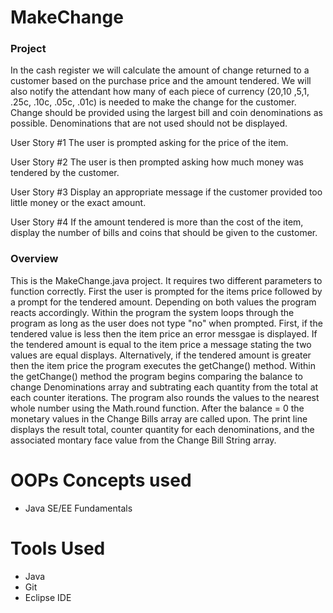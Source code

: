 # MakeChange
### Project
In the cash register we will calculate the amount of change returned to a customer based on the purchase price and the amount tendered. We will also notify the attendant how many of each piece of currency ($20 ,$10 ,$5 ,$1, .25c, .10c, .05c, .01c) is needed to make the change for the customer. Change should be provided using the largest bill and coin denominations as possible. Denominations that are not used should not be displayed.

User Story #1
The user is prompted asking for the price of the item.

User Story #2
The user is then prompted asking how much money was tendered by the customer.

User Story #3
Display an appropriate message if the customer provided too little money or the exact amount.

User Story #4
If the amount tendered is more than the cost of the item, display the number of bills and coins that should be given to the customer.

### Overview
This is the MakeChange.java project. It requires two different parameters to function correctly. 
First the user is prompted for the items price followed by a prompt for the tendered amount. Depending on both values
the program reacts accordingly. Within the program the system loops through the program as long as the user does not type
"no" when prompted. First, if the tendered value is less then the item price an error messgae is displayed. If the tendered 
amount is equal to the item price a message stating the two values are equal displays. Alternatively, if the tendered amount 
is greater then the item price the program executes the getChange() method. Within the getChange() method the program begins 
comparing the balance to change Denominations array and subtrating each quantity from the total at each counter iterations. 
The program also rounds the values to the nearest whole number using the Math.round function. After the balance = 0 
the monetary values in the Change Bills array are called upon. The print line displays the result total, counter quantity for 
each denominations, and the associated montary face value from the Change Bill String array. 

# OOPs Concepts used  
* Java SE/EE Fundamentals

# Tools Used
* Java
* Git
* Eclipse IDE




